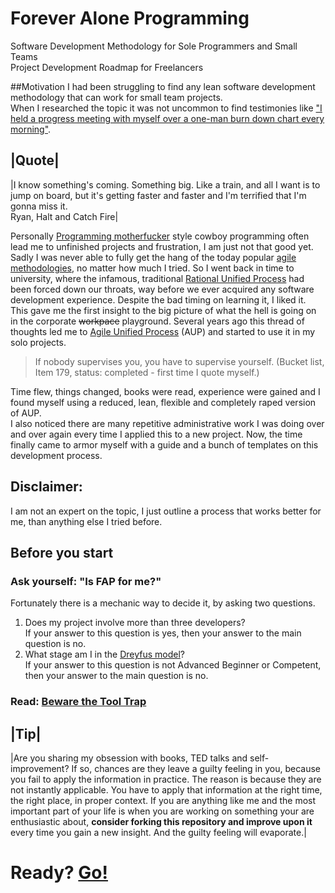 # Forever Alone Programming

Software Development Methodology for Sole Programmers and Small Teams  
Project Development Roadmap for Freelancers

##Motivation
I had been struggling to find any lean software development methodology that can work for small team projects.  
When I researched the topic it was not uncommon to find testimonies like ["I held a progress meeting with myself over a one-man burn down chart every morning"](http://programmers.stackexchange.com/questions/59713/best-development-methodology-for-one-person).  

|Quote|
---
|I know something's coming. Something big. Like a train, and all I want is to jump on board, but it's getting faster and faster and I'm terrified that I'm gonna miss it.  
Ryan, Halt and Catch Fire|

Personally [Programming motherfucker](http://programming-motherfucker.com/) style cowboy programming often lead me to unfinished projects and frustration, I am just not that good yet. Sadly I was never able to fully get the hang of the today popular [agile methodologies](https://en.wikipedia.org/wiki/Agile_software_development), no matter how much I tried. So I went back in time to university, where the infamous, traditional [Rational Unified Process](https://en.wikipedia.org/wiki/Rational_Unified_Process) had been forced down our throats, way before we ever acquired any software development experience. Despite the bad timing on learning it, I liked it. This gave me the first insight to the big picture of what the hell is going on in the corporate ~~workpace~~ playground. Several years ago this thread of thoughts led me to [Agile Unified Process](http://www.ambysoft.com/unifiedprocess/agileUP.html) (AUP) and started to use it in my solo projects.  

> If nobody supervises you, you have to supervise yourself. (Bucket list, Item 179, status: completed - first time  I quote myself.)  
  
Time flew, things changed, books were read, experience were gained and I found myself using a reduced, lean, flexible and completely raped version of AUP.  
I also noticed there are many repetitive administrative work I was doing over and over again every time I applied this to a new project. Now, the time finally came to armor myself with a guide and a bunch of templates on this development process.  

## Disclaimer:
I am not an expert on the topic, I just outline a process that works better for me, than anything else I tried before.  

## Before you start

### Ask yourself: "Is FAP for me?"   
Fortunately there is a mechanic way to decide it, by asking two questions.  
1. Does my project involve more than three developers?  
If your answer to this question is yes, then your answer to the main question is no.  
2. What stage am I in the [Dreyfus model](https://github.com/nopara73/ForeverAloneProgramming/wiki/The-Five-Dreyfus-Model-Stages)?  
If your answer to this question is not Advanced Beginner or Competent, then your answer to the main question is no.  

### Read: [Beware the Tool Trap](https://github.com/nopara73/ForeverAloneProgramming/wiki/Beware-the-Tool-Trap)  

|Tip|
---
|Are you sharing my obsession with books, TED talks and self-improvement? If so, chances are they leave a guilty feeling in you, because you fail to apply the information in practice. The reason is because they are not instantly applicable. You have to apply that information at the right time, the right place, in proper context. If you are anything like me and the most important part of your life is when you are working on something your are enthusiastic about, **consider forking this repository and improve upon it** every time you gain a new insight. And the guilty feeling will evaporate.|

# Ready? [Go!](https://github.com/nopara73/ForeverAloneProgramming/wiki)
